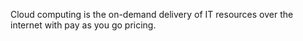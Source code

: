 Cloud computing is the on-demand delivery of IT resources over the internet with pay as you go pricing.

##